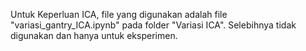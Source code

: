 Untuk Keperluan ICA, file yang digunakan adalah file "variasi_gantry_ICA.ipynb" pada folder "Variasi ICA". Selebihnya tidak digunakan dan hanya untuk eksperimen.